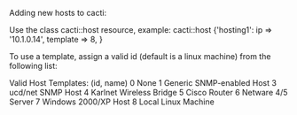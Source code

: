Adding new hosts to cacti:

Use the class cacti::host resource, example:
cacti::host {'hosting1':
  ip       => '10.1.0.14',
  template => 8,
}

To use a template, assign a valid id (default is a linux machine) from the following list:

Valid Host Templates: (id, name)
0	None
1	Generic SNMP-enabled Host
3	ucd/net SNMP Host
4	Karlnet Wireless Bridge
5	Cisco Router
6	Netware 4/5 Server
7	Windows 2000/XP Host
8	Local Linux Machine

